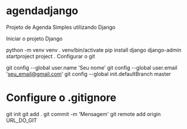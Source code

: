 # agendadjango
Projeto de Agenda Simples utilizando Django

Iniciar o projeto Django

python -m venv venv
. venv/bin/activate
pip install django
django-admin startproject project .
Configurar o git

git config --global user.name 'Seu nome'
git config --global user.email 'seu_email@gmail.com'
git config --global init.defaultBranch master
# Configure o .gitignore
git init
git add .
git commit -m 'Mensagem'
git remote add origin URL_DO_GIT